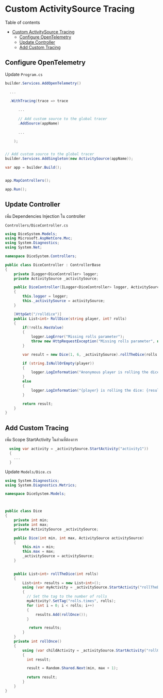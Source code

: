 # Custom ActivitySource Tracing

Table of contents

- [Custom ActivitySource Tracing](#custom-activitysource-tracing)
  - [Configure OpenTelemetry](#configure-opentelemetry)
  - [Update Controller](#update-controller)
  - [Add Custom Tracing](#add-custom-tracing)

## Configure OpenTelemetry

Update `Program.cs`

```cs
builder.Services.AddOpenTelemetry()

  ...

  .WithTracing(trace => trace
      
      ...
      
      // Add custom source to the global tracer
      .AddSource(appName)
      
      ...

    );


// Add custom source to the global tracer
builder.Services.AddSingleton(new ActivitySource(appName));

var app = builder.Build();


app.MapControllers();

app.Run();

```

## Update Controller

เพิ่ม Dependencies Injection ใน controller

`Controllers/DiceController.cs`

```cs
using DiceSystem.Models;
using Microsoft.AspNetCore.Mvc;
using System.Diagnostics;
using System.Net;

namespace DiceSystem.Controllers;

public class DiceController : ControllerBase
{
    private ILogger<DiceController> logger;
    private ActivitySource _activitySource;

    public DiceController(ILogger<DiceController> logger, ActivitySource activitySource)
    {
        this.logger = logger;
        this._activitySource = activitySource;
    }

    [HttpGet("/rolldice")]
    public List<int> RollDice(string player, int? rolls)
    {
        if(!rolls.HasValue)
        {
            logger.LogError("Missing rolls parameter");
            throw new HttpRequestException("Missing rolls parameter", null, HttpStatusCode.BadRequest);
        }

        var result = new Dice(1, 6, _activitySource).rollTheDice(rolls.Value);

        if (string.IsNullOrEmpty(player))
        {
            logger.LogInformation("Anonymous player is rolling the dice: {result}", result);
        }
        else
        {
            logger.LogInformation("{player} is rolling the dice: {result}", player, result);
        }

        return result;
    }
}
```

## Add Custom Tracing

เพิ่ม Scope StartActivity ในส่วนที่ต้องการ

```cs
  using var activity = _activitySource.StartActivity("activity1"))
  {
    ...
  }
```

Update `Models/Dice.cs`

```cs
using System.Diagnostics;
using System.Diagnostics.Metrics;

namespace DiceSystem.Models;



public class Dice
{
    private int min;
    private int max;
    private ActivitySource _activitySource;

    public Dice(int min, int max, ActivitySource activitySource)
    {
        this.min = min;
        this.max = max;
        _activitySource = activitySource;
    }

  
    public List<int> rollTheDice(int rolls)
    {
        List<int> results = new List<int>();
        using (var myActivity = _activitySource.StartActivity("rollTheDice"))
        {
          // Set the tag to the number of rolls
          myActivity?.SetTag("rolls.times", rolls);
          for (int i = 0; i < rolls; i++)
          {
              results.Add(rollOnce());
          }

           return results;
        }
    }
    private int rollOnce()
    {
        using (var childActivity = _activitySource.StartActivity("rollOnce"))
        {
          int result;

          result = Random.Shared.Next(min, max + 1);
          
          return result;
        }
    }
}
```